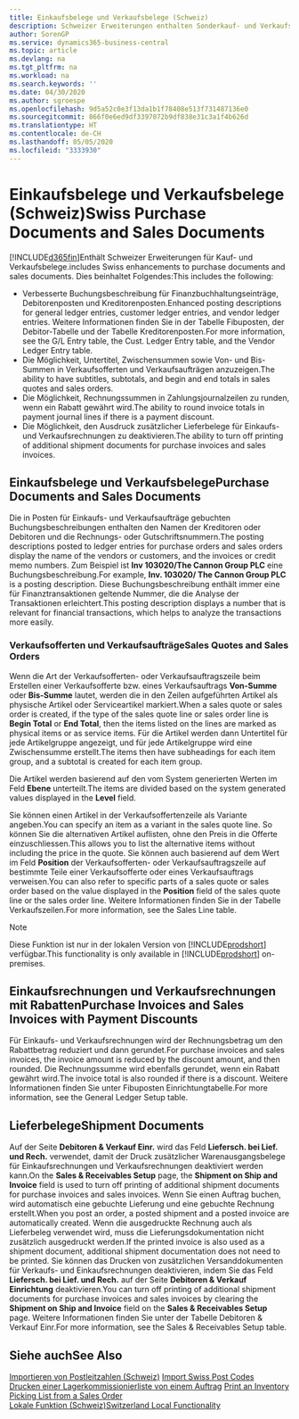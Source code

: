 ```yaml
---
title: Einkaufsbelege und Verkaufsbelege (Schweiz)
description: Schweizer Erweiterungen enthalten Sonderkauf- und Verkaufsbelegfunktionen.
author: SorenGP
ms.service: dynamics365-business-central
ms.topic: article
ms.devlang: na
ms.tgt_pltfrm: na
ms.workload: na
ms.search.keywords: ''
ms.date: 04/30/2020
ms.author: sgroespe
ms.openlocfilehash: 9d5a52c0e3f13da1b1f78408e513f731487136e0
ms.sourcegitcommit: 866f0e6ed9df3397072b9df838e31c3a1f4b626d
ms.translationtype: HT
ms.contentlocale: de-CH
ms.lasthandoff: 05/05/2020
ms.locfileid: "3333930"
---
```

# <a name="swiss-purchase-documents-and-sales-documents"></a><span data-ttu-id="510bc-103">Einkaufsbelege und Verkaufsbelege (Schweiz)</span><span class="sxs-lookup"><span data-stu-id="510bc-103">Swiss Purchase Documents and Sales Documents</span></span>
[!INCLUDE[d365fin](../../includes/d365fin_md.md)]<span data-ttu-id="510bc-104">Enthält Schweizer Erweiterungen für Kauf- und Verkaufsbelege.</span><span class="sxs-lookup"><span data-stu-id="510bc-104">includes Swiss enhancements to purchase documents and sales documents.</span></span> <span data-ttu-id="510bc-105">Dies beinhaltet Folgendes:</span><span class="sxs-lookup"><span data-stu-id="510bc-105">This includes the following:</span></span>  

- <span data-ttu-id="510bc-106">Verbesserte Buchungsbeschreibung für Finanzbuchhaltungseinträge, Debitorenposten und Kreditorenposten.</span><span class="sxs-lookup"><span data-stu-id="510bc-106">Enhanced posting descriptions for general ledger entries, customer ledger entries, and vendor ledger entries.</span></span> <span data-ttu-id="510bc-107">Weitere Informationen finden Sie in der Tabelle Fibuposten, der Debitor-Tabelle und der Tabelle Kreditorenposten.</span><span class="sxs-lookup"><span data-stu-id="510bc-107">For more information, see the G/L Entry table, the Cust. Ledger Entry table, and the Vendor Ledger Entry table.</span></span>  
- <span data-ttu-id="510bc-108">Die Möglichkeit, Untertitel, Zwischensummen sowie Von- und Bis-Summen in Verkaufsofferten und Verkaufsaufträgen anzuzeigen.</span><span class="sxs-lookup"><span data-stu-id="510bc-108">The ability to have subtitles, subtotals, and begin and end totals in sales quotes and sales orders.</span></span>  
- <span data-ttu-id="510bc-109">Die Möglichkeit, Rechnungssummen in Zahlungsjournalzeilen zu runden, wenn ein Rabatt gewährt wird.</span><span class="sxs-lookup"><span data-stu-id="510bc-109">The ability to round invoice totals in payment journal lines if there is a payment discount.</span></span>  
- <span data-ttu-id="510bc-110">Die Möglichkeit, den Ausdruck zusätzlicher Lieferbelege für Einkaufs- und Verkaufsrechnungen zu deaktivieren.</span><span class="sxs-lookup"><span data-stu-id="510bc-110">The ability to turn off printing of additional shipment documents for purchase invoices and sales invoices.</span></span>  

## <a name="purchase-documents-and-sales-documents"></a><span data-ttu-id="510bc-111">Einkaufsbelege und Verkaufsbelege</span><span class="sxs-lookup"><span data-stu-id="510bc-111">Purchase Documents and Sales Documents</span></span>  
<span data-ttu-id="510bc-112">Die in Posten für Einkaufs- und Verkaufsaufträge gebuchten Buchungsbeschreibungen enthalten den Namen der Kreditoren oder Debitoren und die Rechnungs- oder Gutschriftsnummern.</span><span class="sxs-lookup"><span data-stu-id="510bc-112">The posting descriptions posted to ledger entries for purchase orders and sales orders display the name of the vendors or customers, and the invoices or credit memo numbers.</span></span> <span data-ttu-id="510bc-113">Zum Beispiel ist **Inv 103020/The Cannon Group PLC** eine Buchungsbeschreibung.</span><span class="sxs-lookup"><span data-stu-id="510bc-113">For example, **Inv. 103020/ The Cannon Group PLC** is a posting description.</span></span> <span data-ttu-id="510bc-114">Diese Buchungsbeschreibung enthält immer eine für Finanztransaktionen geltende Nummer, die die Analyse der Transaktionen erleichtert.</span><span class="sxs-lookup"><span data-stu-id="510bc-114">This posting description displays a number that is relevant for financial transactions, which helps to analyze the transactions more easily.</span></span>  

### <a name="sales-quotes-and-sales-orders"></a><span data-ttu-id="510bc-115">Verkaufsofferten und Verkaufsaufträge</span><span class="sxs-lookup"><span data-stu-id="510bc-115">Sales Quotes and Sales Orders</span></span>  
<span data-ttu-id="510bc-116">Wenn die Art der Verkaufsofferten- oder Verkaufsauftragszeile beim Erstellen einer Verkaufsofferte bzw. eines Verkaufsauftrags **Von-Summe** oder **Bis-Summe** lautet, werden die in den Zeilen aufgeführten Artikel als physische Artikel oder Serviceartikel markiert.</span><span class="sxs-lookup"><span data-stu-id="510bc-116">When a sales quote or sales order is created, if the type of the sales quote line or sales order line is **Begin Total** or **End Total**, then the items listed on the lines are marked as physical items or as service items.</span></span> <span data-ttu-id="510bc-117">Für die Artikel werden dann Untertitel für jede Artikelgruppe angezeigt, und für jede Artikelgruppe wird eine Zwischensumme erstellt.</span><span class="sxs-lookup"><span data-stu-id="510bc-117">The items then have subheadings for each item group, and a subtotal is created for each item group.</span></span>  

<span data-ttu-id="510bc-118">Die Artikel werden basierend auf den vom System generierten Werten im Feld **Ebene** unterteilt.</span><span class="sxs-lookup"><span data-stu-id="510bc-118">The items are divided based on the system generated values displayed in the **Level** field.</span></span>  

<span data-ttu-id="510bc-119">Sie können einen Artikel in der Verkaufsoffertenzeile als Variante angeben.</span><span class="sxs-lookup"><span data-stu-id="510bc-119">You can specify an item as a variant in the sales quote line.</span></span> <span data-ttu-id="510bc-120">So können Sie die alternativen Artikel auflisten, ohne den Preis in die Offerte einzuschliessen.</span><span class="sxs-lookup"><span data-stu-id="510bc-120">This allows you to list the alternative items without including the price in the quote.</span></span> <span data-ttu-id="510bc-121">Sie können auch basierend auf dem Wert im Feld **Position** der Verkaufsofferten- oder Verkaufsauftragszeile auf bestimmte Teile einer Verkaufsofferte oder eines Verkaufsauftrags verweisen.</span><span class="sxs-lookup"><span data-stu-id="510bc-121">You can also refer to specific parts of a sales quote or sales order based on the value displayed in the **Position** field of the sales quote line or the sales order line.</span></span> <span data-ttu-id="510bc-122">Weitere Informationen finden Sie in der Tabelle Verkaufszeilen.</span><span class="sxs-lookup"><span data-stu-id="510bc-122">For more information, see the Sales Line table.</span></span>  

> [!NOTE]
> <span data-ttu-id="510bc-123">Diese Funktion ist nur in der lokalen Version von [!INCLUDE[prodshort](../../includes/prodshort.md)] verfügbar.</span><span class="sxs-lookup"><span data-stu-id="510bc-123">This functionality is only available in [!INCLUDE[prodshort](../../includes/prodshort.md)] on-premises.</span></span>

## <a name="purchase-invoices-and-sales-invoices-with-payment-discounts"></a><span data-ttu-id="510bc-124">Einkaufsrechnungen und Verkaufsrechnungen mit Rabatten</span><span class="sxs-lookup"><span data-stu-id="510bc-124">Purchase Invoices and Sales Invoices with Payment Discounts</span></span>  
<span data-ttu-id="510bc-125">Für Einkaufs- und Verkaufsrechnungen wird der Rechnungsbetrag um den Rabattbetrag reduziert und dann gerundet.</span><span class="sxs-lookup"><span data-stu-id="510bc-125">For purchase invoices and sales invoices, the invoice amount is reduced by the discount amount, and then rounded.</span></span> <span data-ttu-id="510bc-126">Die Rechnungssumme wird ebenfalls gerundet, wenn ein Rabatt gewährt wird.</span><span class="sxs-lookup"><span data-stu-id="510bc-126">The invoice total is also rounded if there is a discount.</span></span> <span data-ttu-id="510bc-127">Weitere Informationen finden Sie unter Fibuposten Einrichtungtabelle.</span><span class="sxs-lookup"><span data-stu-id="510bc-127">For more information, see the General Ledger Setup table.</span></span>  

## <a name="shipment-documents"></a><span data-ttu-id="510bc-128">Lieferbelege</span><span class="sxs-lookup"><span data-stu-id="510bc-128">Shipment Documents</span></span>  
<span data-ttu-id="510bc-129">Auf der Seite **Debitoren & Verkauf Einr.** wird das Feld **Liefersch. bei Lief. und Rech.** verwendet, damit der Druck zusätzlicher Warenausgangsbelege für Einkaufsrechnungen und Verkaufsrechnungen deaktiviert werden kann.</span><span class="sxs-lookup"><span data-stu-id="510bc-129">On the **Sales & Receivables Setup** page, the **Shipment on Ship and Invoice** field is used to turn off printing of additional shipment documents for purchase invoices and sales invoices.</span></span> <span data-ttu-id="510bc-130">Wenn Sie einen Auftrag buchen, wird automatisch eine gebuchte Lieferung und eine gebuchte Rechnung erstellt.</span><span class="sxs-lookup"><span data-stu-id="510bc-130">When you post an order, a posted shipment and a posted invoice are automatically created.</span></span> <span data-ttu-id="510bc-131">Wenn die ausgedruckte Rechnung auch als Lieferbeleg verwendet wird, muss die Lieferungsdokumentation nicht zusätzlich ausgedruckt werden.</span><span class="sxs-lookup"><span data-stu-id="510bc-131">If the printed invoice is also used as a shipment document, additional shipment documentation does not need to be printed.</span></span> <span data-ttu-id="510bc-132">Sie können das Drucken von zusätzlichen Versanddokumenten für Verkaufs- und Einkaufsrechnungen deaktivieren, indem Sie das Feld **Liefersch. bei Lief. und Rech.** auf der Seite **Debitoren & Verkauf Einrichtung** deaktivieren.</span><span class="sxs-lookup"><span data-stu-id="510bc-132">You can turn off printing of additional shipment documents for purchase invoices and sales invoices by clearing the **Shipment on Ship and Invoice** field on the **Sales & Receivables Setup** page.</span></span> <span data-ttu-id="510bc-133">Weitere Informationen finden Sie unter der Tabelle Debitoren & Verkauf Einr.</span><span class="sxs-lookup"><span data-stu-id="510bc-133">For more information, see the Sales & Receivables Setup table.</span></span>  

## <a name="see-also"></a><span data-ttu-id="510bc-134">Siehe auch</span><span class="sxs-lookup"><span data-stu-id="510bc-134">See Also</span></span>  
 <span data-ttu-id="510bc-135">[Importieren von Postleitzahlen (Schweiz)](how-to-import-swiss-post-codes.md) </span><span class="sxs-lookup"><span data-stu-id="510bc-135">[Import Swiss Post Codes](how-to-import-swiss-post-codes.md) </span></span>  
 <span data-ttu-id="510bc-136">[Drucken einer Lagerkommissionierliste von einem Auftrag](how-to-print-an-inventory-picking-list-from-a-sales-order.md) </span><span class="sxs-lookup"><span data-stu-id="510bc-136">[Print an Inventory Picking List from a Sales Order](how-to-print-an-inventory-picking-list-from-a-sales-order.md) </span></span>  
 [<span data-ttu-id="510bc-137">Lokale Funktion (Schweiz)</span><span class="sxs-lookup"><span data-stu-id="510bc-137">Switzerland Local Functionality</span></span>](switzerland-local-functionality.md)
